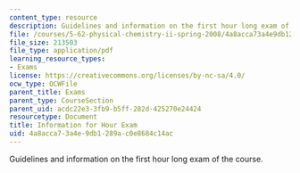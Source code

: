 ```yaml
---
content_type: resource
description: Guidelines and information on the first hour long exam of the course.
file: /courses/5-62-physical-chemistry-ii-spring-2008/4a8acca73a4e9db1289ac0e8684c14ac_infoexam_01.pdf
file_size: 213503
file_type: application/pdf
learning_resource_types:
- Exams
license: https://creativecommons.org/licenses/by-nc-sa/4.0/
ocw_type: OCWFile
parent_title: Exams
parent_type: CourseSection
parent_uid: acdc22e3-3fb9-b5ff-282d-425270e24424
resourcetype: Document
title: Information for Hour Exam
uid: 4a8acca7-3a4e-9db1-289a-c0e8684c14ac
---
```

Guidelines and information on the first hour long exam of the course.